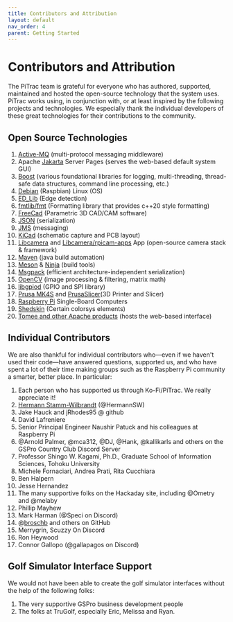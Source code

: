 ```yaml
---
title: Contributors and Attribution
layout: default
nav_order: 4
parent: Getting Started
---
```


# Contributors and Attribution

The PiTrac team is grateful for everyone who has authored, supported, maintained and hosted the open-source technology that the system uses.  PiTrac works using, in conjunction with, or at least inspired by the following projects and technologies.  We especially thank the individual developers of these great technologies for their contributions to the community.

## Open Source Technologies

1. [Active-MQ](https://activemq.apache.org/) (multi-protocol messaging middleware)
2. Apache [Jakarta](https://jakarta.ee/) Server Pages (serves the web-based default system GUI)
3. [Boost](https://www.boost.org/) (various foundational libraries for logging, multi-threading, thread-safe data structures, command line processing, etc.)
4. [Debian](https://www.raspbian.org/) (Raspbian) Linux (OS)
5. [ED_Lib](https://github.com/CihanTopal/ED_Lib) (Edge detection)
6. [fmtlib/fmt](https://fmt.dev/11.0/) (Formatting library that provides c++20 style formatting)
7. [FreeCad](https://www.freecad.org/downloads.php) (Parametric 3D CAD/CAM software)
8. [JSON](https://github.com/google/gson) (serialization)
9. [JMS](https://www.oracle.com/java/technologies/java-message-service.html#:~:text=The%20Java%20Message%20Service%20\(JMS,coupled%2C%20reliable%2C%20and%20asynchronous.) (messaging)
10. [KiCad](https://www.kicad.org/) (schematic capture and PCB layout)
11. [Libcamera](https://libcamera.org/) and [Libcamera/rpicam-apps](https://github.com/raspberrypi/rpicam-apps) App (open-source camera stack & framework)
12. [Maven](https://maven.apache.org/guides/getting-started/maven-in-five-minutes.html) (java build automation)
13. [Meson](https://mesonbuild.com/) & [Ninja](https://ninja-build.org/) (build tools)
14. [Msgpack](https://msgpack.org/index.html) (efficient architecture-independent serialization)
15. [OpenCV](https://opencv.org/) (image processing & filtering, matrix math)
16. [libgpiod](https://github.com/brgl/libgpiod) (GPIO and SPI library)
17. [Prusa MK4S](https://www.prusa3d.com/product/original-prusa-mk4s-3d-printer-kit/) and [PrusaSlicer](https://www.prusa3d.com/page/prusaslicer_424/)(3D Printer and Slicer)
18. [Raspberry Pi](https://www.raspberrypi.com/) Single-Board Computers
19. [Shedskin](https://shedskin.readthedocs.io/en/latest/index.html) (Certain colorsys elements)
20. [Tomee and other Apache products](https://tomee.apache.org/) (hosts the web-based interface)

## Individual Contributors

We are also thankful for individual contributors who—even if we haven't used their code—have answered questions, supported us, and who have spent a lot of their time making groups such as the Raspberry Pi community a smarter, better place. In particular:

1. Each person who has supported us through Ko-Fi/PiTrac. We really appreciate it!
2. [Hermann Stamm-Wilbrandt](https://stamm-wilbrandt.de/en/) (@HermannSW)
3. Jake Hauck and jRhodes95 @ github
4. David Lafreniere
5. Senior Principal Engineer Naushir Patuck and his colleagues at Raspberry Pi
6. @Arnold Palmer, @mca312, @DJ, @Hank, @kallikarls and others on the GSPro Country Club Discord Server
7. Professor Shingo W. Kagami, Ph.D., Graduate School of Information Sciences, Tohoku University
8. Michele Fornaciari, Andrea Prati, Rita Cucchiara
9. Ben Halpern
10. Jesse Hernandez
11. The many supportive folks on the Hackaday site, including @Ometry and @melaby
12. Phillip Mayhew
13. Mark Harman (@Speci on Discord)
14. @[broschb](https://github.com/jamespilgrim/PiTrac/commits?author=broschb) and others on GitHub
15. Merrygrin, Scuzzy On Discord
16. Ron Heywood
17. Connor Gallopo (@gallapagos on Discord)

## Golf Simulator Interface Support

We would not have been able to create the golf simulator interfaces without the help of the following folks:

1. The very supportive GSPro business development people
2. The folks at TruGolf, especially Eric, Melissa and Ryan.